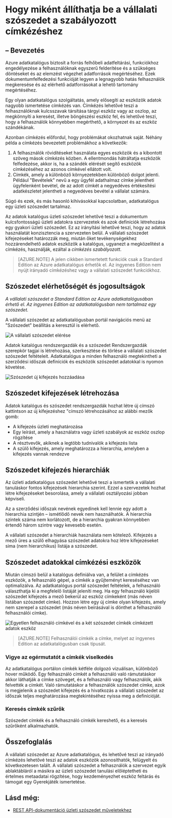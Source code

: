 <properties
    pageTitle="Hogy miként állíthatja be a vállalati szószedet, a címkézés szabályozott |} Microsoft Azure"
    description="Ennek a cikk a vállalati szószedet Azure adatkatalógusában kiemelése a definiálása és használata egy gyakori üzleti tanuláskor fontos címke az adatok eszközök regisztrálva."
    services="data-catalog"
    documentationCenter=""
    authors="steelanddata"
    manager="NA"
    editor=""
    tags=""/>
<tags
    ms.service="data-catalog"
    ms.devlang="NA"
    ms.topic="article"
    ms.tgt_pltfrm="NA"
    ms.workload="data-catalog"
    ms.date="09/21/2016"
    ms.author="maroche"/>

# <a name="how-to-set-up-the-business-glossary-for-governed-tagging"></a>Hogy miként állíthatja be a vállalati szószedet a szabályozott címkézéshez

## <a name="introduction"></a>– Bevezetés

Azure adatkatalógus biztosít a forrás felhőbeli adatfeltárási, funkciókhoz engedélyezése a felhasználóknak egyszerű felderítése és a szükséges döntéseket és az elemzést végezhet adatforrások megértéséhez. Ezek dokumentumfelfedezési funkcióját legyen a legnagyobb hatás felhasználók megkeresése és az elérhető adatforrásokat a lehető tartomány megértéséhez.

Egy olyan adatkatalógus szolgáltatás, amely elősegíti az eszközök adatok nagyobb ismertetése címkézés van. Címkézés lehetővé teszi a felhasználóknak kulcsszavak társítása tárgyi eszköz vagy az oszlop, az megkönnyíti a keresést, illetve böngészési eszköz fel, és lehetővé teszi, hogy a felhasználók könnyebben megérthető, a környezet és az eszköz szándékának.

Azonban címkézés előfordul, hogy problémákat okozhatnak saját. Néhány példa a címkézés bevezetett problémákhoz a következők:

1.  A felhasználók rövidítéseket használata egyes eszközök és a kibontott szöveg mások címkézés közben. A ellentmondás hátráltatja eszközök felfedezése, akkor is, ha a szándék elérését segítő eszközök címkézéséhez az azonos címkével ellátott volt.
2.  Címkék, amely a különböző környezetekben különböző dolgot jelenti. Például "Bevételek" nevű a egy ügyfél adathalmaz címke jelentheti ügyfelenként bevétel, de az adott címkét a negyedéves értékesítési adatkészletet jelentheti a negyedéves bevétel a vállalat számára.  

Súgó és ezek, és más hasonló kihívásokkal kapcsolatban, adatkatalógus egy üzleti szószedet tartalmaz.

Az adatok katalógus üzleti szószedet lehetővé teszi a dokumentum kulcsfontosságú üzleti adatokra szervezetek és azok definíciók létrehozása egy gyakori üzleti szószedet. Ez az irányítási lehetővé teszi, hogy az adatok használatát konzisztencia a szervezeten belül. A vállalati szószedet kifejezéseket határozzák meg, miután őket tevékenységekhez hozzárendelhető adatok eszközök a katalógus, ugyanezt a megközelítést a címkézés, használják, ezáltal a _címkézés szabályozott_.

> [AZURE.NOTE] A jelen cikkben ismertetett funkciók csak a Standard Edition az Azure adatkatalógus érhetők el. Az ingyenes Edition nem nyújt irányadó címkézéshez vagy a vállalati szószedet funkciókhoz.

## <a name="glossary-availability-and-privileges"></a>Szószedet elérhetőségét és jogosultságok

*A vállalati szószedet a Standard Edition az Azure adatkatalógusában érhető el. Az ingyenes Edition az adatkatalógusban nem tartalmaz egy szószedet.*

A vállalati szószedet az adatkatalógusban portál navigációs menü az "Szószedet" beállítás a keresztül is elérhető.  

![A vállalati szószedet elérése](./media/data-catalog-how-to-business-glossary/01-portal-menu.png)


Adatok katalógus rendszergazdák és a szószedet Rendszergazdák szerepkör tagjai is létrehozása, szerkesztése és törlése a vállalati szószedet szószedet feltételeit. Adatkatalógus a minden felhasználó megtekintheti a szerződési időszak definíciók és eszközök szószedet adatokkal is nyomon követése.

![Szószedet új kifejezés hozzáadása](./media/data-catalog-how-to-business-glossary/02-new-term.png)


## <a name="creating-glossary-terms"></a>Szószedet kifejezések létrehozása

Adatok katalógus és szószedet rendszergazdák hozhat létre új címszó kattintson az új kifejezéshez "címszó létrehozásához az alábbi mezők gomb:

* A kifejezés üzleti meghatározása
* Egy leírást, amely a használatra vagy üzleti szabályok az eszköz oszlop rögzítése
* A résztvevők, akiknek a legtöbb tudnivalók a kifejezés lista
* A szülő kifejezés, amely meghatározza a hierarchia, amelyben a kifejezés vannak rendezve


## <a name="glossary-term-hierarchies"></a>Szószedet kifejezés hierarchiák

Az üzleti adatkatalógus szószedet lehetővé teszi a ismertetik a vállalati tanuláskor fontos kifejezések hierarchia szerint. Ezzel a szervezetek hozhat létre kifejezéseket besorolása, amely a vállalati osztályozási jobban képviseli.

Az a szerződési időszak nevének egyedinek kell lennie egy adott a hierarchia szintjén – ismétlődő nevek nem használhatók. A hierarchia szintek száma nem korlátozott, de a hierarchia gyakran könnyebben értendő három szintre vagy kevesebb esetén.

A vállalati szószedet a hierarchiák használata nem kötelező. Kifejezés a mező üres a szülő elhagyása szószedet adatokra hoz létre kifejezéseket sima (nem hierarchikus) listája a szószedet.  

## <a name="tagging-assets-with-glossary-terms"></a>Szószedet adatokkal címkézési eszközök

Miután címszó belül a katalógus definiálva van, a felület a címkézés eszközök, a felhasználó gépel, a címkék a gyűjteményt kereséséhez van optimalizálva. Az adatkatalógus portál szószedet feltételek, a felhasználó választhatja ki a megfelelő listáját jeleníti meg. Ha egy felhasználó kijelöli szószedet kifejezés a mező bekerül az eszköz címkeként (más néven listában szószedet címke). Hozzon létre egy új címke olyan kifejezés, amely nem szerepel a szószedet (más néven beírásával is dönthet a felhasználó felhasználói címke).

![Egyetlen felhasználó címkével és a két szószedet címkék címkézett adatok eszköz](./media/data-catalog-how-to-business-glossary/03-tagged-asset.png)

> [AZURE.NOTE] Felhasználói címkék a címke, melyet az ingyenes Edition az adatkatalógusban csak típusát.

### <a name="hover-behavior-on-tags"></a>Vigye az egérmutatót a címkék viselkedés
Az adatkatalógus portálon címkék kétféle dolgozó vizuálisan, különböző hover működő. Egy felhasználó címkét a felhasználó való rámutatáskor akkor láthatják a címke szöveget, és a felhasználó vagy felhasználók, akik felvették a címkét. Való rámutatáskor a felhasználók szószedet címke, azok is megjelenik a szószedet kifejezés és a hivatkozás a vállalati szószedet az időszak teljes meghatározása megtekintéséhez nyissa meg a definícióját.

### <a name="search-filters-for-tags"></a>Keresés címkék szűrők
Szószedet címkék és a felhasználó címkék kereshető, és a keresés szűrőként alkalmazhatók.

## <a name="summary"></a>Összefoglalás
A vállalati szószedet az Azure adatkatalógus, és lehetővé teszi az irányadó címkézés lehetővé teszi az adatok eszközök azonosíthatók, felügyelt és következetesen talált. A vállalati szószedet a felhasználók a szervezet egyik ablaktábláról a másikra az üzleti szószedet tanulási előléptetheti és értelmes metaadatai rögzítése, hogy kezdeményezhet eszköz feltárás és támogat egy Gyerekjáték ismertetése.

## <a name="see-also"></a>Lásd még:

- [REST API-dokumentáció üzleti szószedet műveletekhez](https://msdn.microsoft.com/library/mt708855.aspx)

